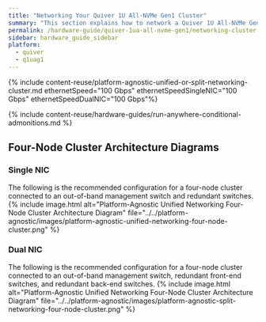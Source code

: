 ```yaml
---
title: "Networking Your Quiver 1U All-NVMe Gen1 Cluster"
summary: "This section explains how to network a Quiver 1U All-NVMe Gen1 cluster."
permalink: /hardware-guide/quiver-1ua-all-nvme-gen1/networking-cluster.html
sidebar: hardware_guide_sidebar
platform:
  - quiver
  - q1uag1
---
```


{% include content-reuse/platform-agnostic-unified-or-split-networking-cluster.md ethernetSpeed="100 Gbps" ethernetSpeedSingleNIC="100 Gbps" ethernetSpeedDualNIC="100 Gbps"%}

{% include content-reuse/hardware-guides/run-anywhere-conditional-admonitions.md %}

## Four-Node Cluster Architecture Diagrams

### Single NIC
The following is the recommended configuration for a four-node cluster connected to an out-of-band management switch and redundant switches.
{% include image.html alt="Platform-Agnostic Unified Networking Four-Node Cluster Architecture Diagram" file="../../platform-agnostic/images/platform-agnostic-unified-networking-four-node-cluster.png" %}

### Dual NIC
The following is the recommended configuration for a four-node cluster connected to an out-of-band management switch, redundant front-end switches, and redundant back-end switches.
{% include image.html alt="Platform-Agnostic Unified Networking Four-Node Cluster Architecture Diagram" file="../../platform-agnostic/images/platform-agnostic-split-networking-four-node-cluster.png" %}

